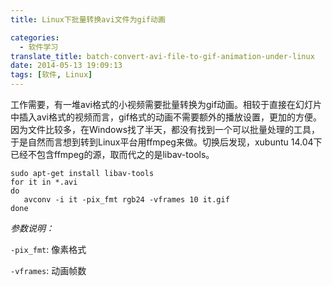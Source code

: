 ```yaml
---
title: Linux下批量转换avi文件为gif动画

categories:
  - 软件学习
translate_title: batch-convert-avi-file-to-gif-animation-under-linux
date: 2014-05-13 19:09:13
tags: [软件, Linux]
---
```


工作需要，有一堆avi格式的小视频需要批量转换为gif动画。相较于直接在幻灯片中插入avi格式的视频而言，gif格式的动画不需要额外的播放设置，更加的方便。因为文件比较多，在Windows找了半天，都没有找到一个可以批量处理的工具，于是自然而言想到转到Linux平台用ffmpeg来做。切换后发现，xubuntu 14.04下已经不包含ffmpeg的源，取而代之的是libav-tools。

```shell 
sudo apt-get install libav-tools
for it in *.avi
do
   avconv -i it -pix_fmt rgb24 -vframes 10 it.gif
done
```

*参数说明：*

```-pix_fmt```: 像素格式

```-vframes```: 动画帧数

